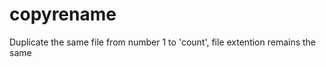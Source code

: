 copyrename
==========

Duplicate the same file from number 1 to 'count', file extention remains the same
